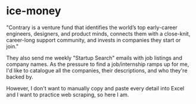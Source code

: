 # ice-money
"Contrary is a venture fund that identifies the world’s top early-career engineers, designers, and product minds, 
connects them with a close-knit, career-long support community, and invests in companies they start or join."

They also send me weekly "Startup Search" emails with job listings and company names. As the pressure to find a
job/internship ramps up for me, I'd like to catalogue all the companies, their descriptions, and who they're backed by.

However, I don't want to manually copy and paste every detail into Excel and I want to practice web scraping, so here I am.

